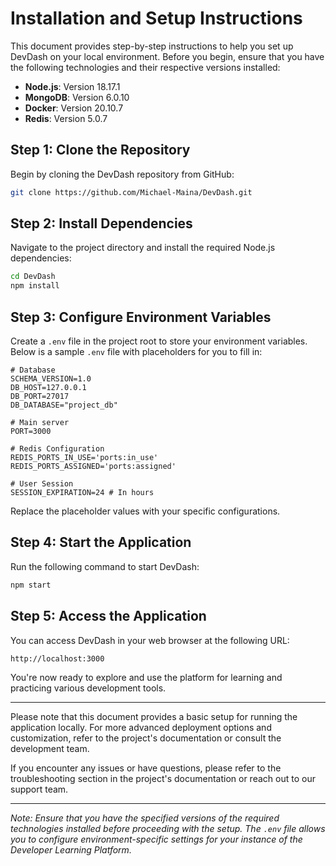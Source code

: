# Installation and Setup Instructions

This document provides step-by-step instructions to help you set up DevDash on your local environment. Before you begin, ensure that you have the following technologies and their respective versions installed:

- **Node.js**: Version 18.17.1
- **MongoDB**: Version 6.0.10
- **Docker**: Version 20.10.7
- **Redis**: Version 5.0.7

## Step 1: Clone the Repository

Begin by cloning the DevDash repository from GitHub:

```bash
git clone https://github.com/Michael-Maina/DevDash.git
```

## Step 2: Install Dependencies

Navigate to the project directory and install the required Node.js dependencies:

```bash
cd DevDash
npm install
```

## Step 3: Configure Environment Variables

Create a `.env` file in the project root to store your environment variables. Below is a sample `.env` file with placeholders for you to fill in:

```plaintext
# Database
SCHEMA_VERSION=1.0
DB_HOST=127.0.0.1
DB_PORT=27017
DB_DATABASE="project_db"

# Main server
PORT=3000

# Redis Configuration
REDIS_PORTS_IN_USE='ports:in_use'
REDIS_PORTS_ASSIGNED='ports:assigned'

# User Session
SESSION_EXPIRATION=24 # In hours
```

Replace the placeholder values with your specific configurations.

## Step 4: Start the Application

Run the following command to start DevDash:

```bash
npm start
```

## Step 5: Access the Application

You can access DevDash in your web browser at the following URL:

```plaintext
http://localhost:3000
```

You're now ready to explore and use the platform for learning and practicing various development tools.

---

Please note that this document provides a basic setup for running the application locally. For more advanced deployment options and customization, refer to the project's documentation or consult the development team.

If you encounter any issues or have questions, please refer to the troubleshooting section in the project's documentation or reach out to our support team.

---

*Note: Ensure that you have the specified versions of the required technologies installed before proceeding with the setup. The `.env` file allows you to configure environment-specific settings for your instance of the Developer Learning Platform.*
